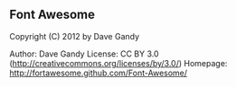 



## Font Awesome

   Copyright (C) 2012 by Dave Gandy

   Author:    Dave Gandy
   License:   CC BY 3.0 (http://creativecommons.org/licenses/by/3.0/)
   Homepage:  http://fortawesome.github.com/Font-Awesome/



